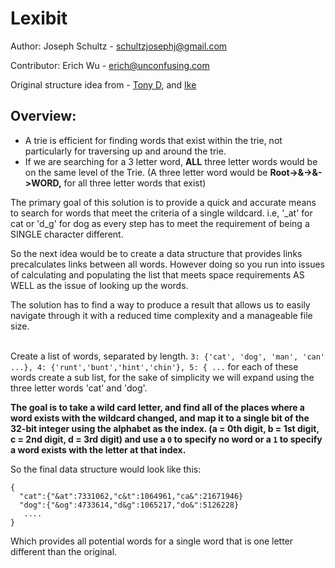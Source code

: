 # Lexibit

Author: Joseph Schultz - schultzjosephj@gmail.com

Contributor: Erich Wu - erich@unconfusing.com

Original structure idea from - [Tony D](https://stackoverflow.com/users/410767/tony-d), and  [Ike](https://stackoverflow.com/users/4842163/ike)

## Overview:

- A trie is efficient for finding words that exist within the trie, not particularly for traversing up and around the trie.
- If we are searching for a 3 letter word, **ALL** three letter words would be on the same level of the Trie. (A three letter word would be **Root->&->&->WORD,** for all three letter words that exist)

The primary goal of this solution is to provide a quick and accurate means to search for words that meet the criteria of a single wildcard. i.e, '_at' for cat or 'd_g' for dog as every step has to meet the requirement of being a SINGLE character different.

So the next idea would be to create a data structure that provides links precalculates links between all words. However doing so you run into issues of calculating and populating the list that meets space requirements AS WELL as the issue of looking up the words.

The solution has to find a way to produce a result that allows us to easily navigate through it with a reduced time complexity and a manageable file size. <br/> <br/>

Create a list of words, separated by length. `3: {'cat', 'dog', 'man', 'can' ...}, 4: {'runt','bunt','hint','chin'}, 5: { ...` for each of these words create a sub list, for the sake of simplicity we will expand using the three letter words 'cat' and 'dog'.

  **The goal is to take a wild card letter, and find all of the places where a word exists with the wildcard changed, and map it to a single bit of the 32-bit integer using the alphabet as the index. (a = 0th digit, b = 1st digit, c = 2nd digit, d = 3rd digit) and use a `0` to specify no word or a `1` to specify a word exists with the letter at that index.**


So the final data structure would look like this:

```
{
  "cat":{"&at":7331062,"c&t":1064961,"ca&":21671946}
  "dog":{"&og":4733614,"d&g":1065217,"do&":5126228}
   ....
}
```

Which provides all potential words for a single word that is one letter different than the original.
